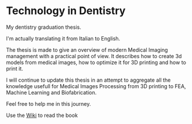 # Technology in Dentistry
My dentistry graduation thesis.

I'm actually translating it from Italian to English.

The thesis is made to give an overview of modern Medical Imaging management with a practical point of view. It describes how to create 3d models from medical images, how to optimize it for 3D printing and how to print it.

I will continue to update this thesis in an attempt to aggregate all the knowledge usefull for Medical Images Processing from 3D printing to FEA, Machine Learning and Biofabrication.

Feel free to help me in this journey.


Use the [Wiki](https://github.com/lillux/Technology-in-Dentistry/wiki
 "Wiki") to read the book 

